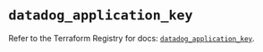 # `datadog_application_key`

Refer to the Terraform Registry for docs: [`datadog_application_key`](https://registry.terraform.io/providers/datadog/datadog/3.76.0/docs/resources/application_key).

